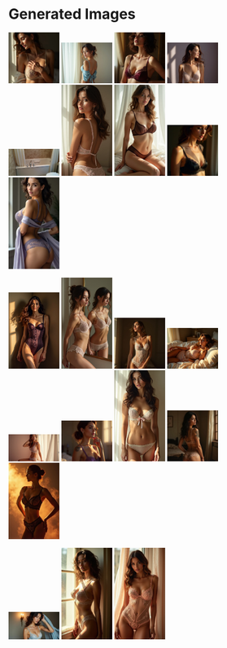# Generated Images



<img src="2025_06_28_01.webp" width="100"/> <img src="2025_06_28_02.webp" width="100"/> <img src="2025_06_28_03.webp" width="100"/> <img src="2025_06_28_04.webp" width="100"/> <img src="2025_06_28_05.webp" width="100"/> <img src="2025_06_28_06.webp" width="100"/> <img src="2025_06_28_07.webp" width="100"/> <img src="2025_06_28_08.webp" width="100"/> <img src="2025_06_28_09.webp" width="100"/>

<img src="2025_06_28_10.webp" width="100"/> <img src="2025_06_28_11.webp" width="100"/> <img src="2025_06_28_12.webp" width="100"/> <img src="2025_06_28_13.webp" width="100"/> <img src="2025_06_28_14.webp" width="100"/> <img src="2025_06_28_15.webp" width="100"/> <img src="2025_06_28_16.webp" width="100"/> <img src="2025_06_28_17.webp" width="100"/> <img src="2025_06_28_18.webp" width="100"/>

<img src="2025_06_28_19.webp" width="100"/> <img src="2025_06_28_20.webp" width="100"/> <img src="2025_06_28_21.webp" width="100"/>